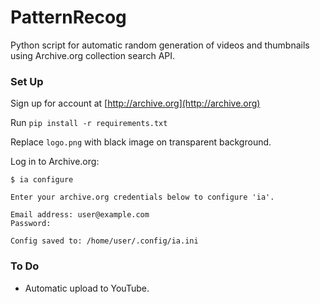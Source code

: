 # PatternRecog

Python script for automatic random generation of videos and thumbnails using Archive.org collection search API.

### Set Up

Sign up for account at [http://archive.org](http://archive.org)

Run ```pip install -r requirements.txt```

Replace ```logo.png``` with black image on transparent background.

Log in to Archive.org:

```
$ ia configure

Enter your archive.org credentials below to configure 'ia'.

Email address: user@example.com
Password:

Config saved to: /home/user/.config/ia.ini
```

### To Do

* Automatic upload to YouTube.
